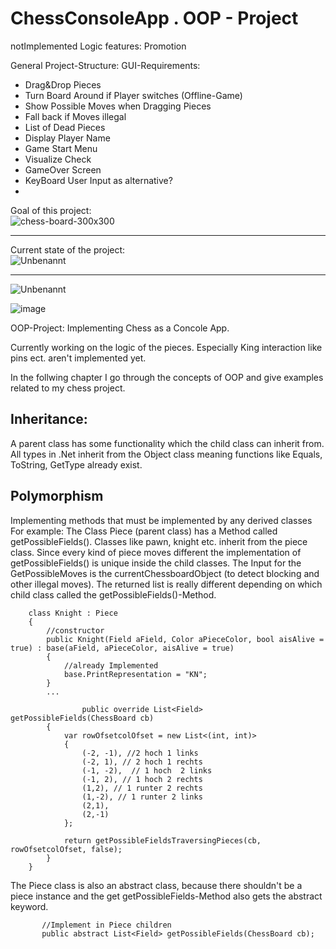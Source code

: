 # ChessConsoleApp . OOP - Project
notImplemented Logic features:
Promotion


General Project-Structure:
GUI-Requirements:
* Drag&Drop Pieces
* Turn Board Around if Player switches (Offline-Game)
* Show Possible Moves when Dragging Pieces
* Fall back if Moves illegal
* List of Dead Pieces
* Display Player Name
* Game Start Menu
* Visualize Check
* GameOver Screen
* KeyBoard User Input as alternative?
* 


Goal of this project:\
![chess-board-300x300](https://user-images.githubusercontent.com/29587190/144411739-dff39a22-0a01-4f97-b635-45f84218ef01.jpg)
________________________________________________________________________________
Current state of the project:\
![Unbenannt](https://user-images.githubusercontent.com/29587190/146266333-0e8c109f-313b-426e-970d-ecce9a1bfeea.PNG)

________________________________________________________________________________


![Unbenannt](https://user-images.githubusercontent.com/29587190/143298051-5ec44c11-8890-450c-b4a9-20657083fdad.PNG)



![image](https://user-images.githubusercontent.com/29587190/143844372-295de1a3-3aac-453a-b3fc-aef0b8f2fe6e.png)



OOP-Project: Implementing Chess as a Concole App.

Currently working on the logic of the pieces.
Especially King interaction like pins ect. aren't implemented yet.

In the follwing chapter I go through the concepts of OOP and give examples related to my chess project.

## Inheritance:
A parent class has some functionality which the child class can inherit from.
All types in .Net inherit from the Object class meaning functions like Equals, ToString, GetType already exist.

## Polymorphism
Implementing methods that must be implemented by any derived classes
For example:
The Class Piece (parent class) has a Method called getPossibleFields(). Classes like pawn, knight etc. inherit from the piece class.
Since every kind of piece moves different the implementation of getPossibleFields() is unique inside the child classes.
The Input for the GetPossibleMoves is the currentChessboardObject (to detect blocking and other illegal moves). The returned list is really different
depending on which child class called the getPossibleFields()-Method.

```
    class Knight : Piece
    {
        //constructor
        public Knight(Field aField, Color aPieceColor, bool aisAlive = true) : base(aField, aPieceColor, aisAlive = true)
        {
            //already Implemented
            base.PrintRepresentation = "KN";
        }
        ...  
    
                public override List<Field> getPossibleFields(ChessBoard cb)
        {
            var rowOfsetcolOfset = new List<(int, int)>
            {
                (-2, -1), //2 hoch 1 links
                (-2, 1), // 2 hoch 1 rechts
                (-1, -2),  // 1 hoch  2 links
                (-1, 2), // 1 hoch 2 rechts
                (1,2), // 1 runter 2 rechts
                (1,-2), // 1 runter 2 links
                (2,1),
                (2,-1)
            };

            return getPossibleFieldsTraversingPieces(cb, rowOfsetcolOfset, false);
        }
    }
 ```
The Piece class is also an abstract class, because there shouldn't be a piece instance and the get getPossibleFields-Method also gets the abstract keyword.

 ```
        //Implement in Piece children
        public abstract List<Field> getPossibleFields(ChessBoard cb);
 ```
